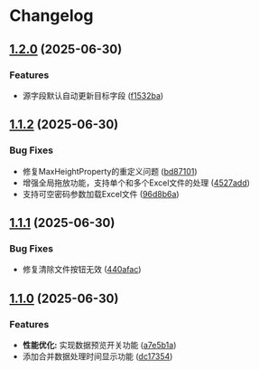 # Changelog

## [1.2.0](https://github.com/xihan123/ExcelMatcher/compare/v1.1.2...v1.2.0) (2025-06-30)


### Features

* 源字段默认自动更新目标字段 ([f1532ba](https://github.com/xihan123/ExcelMatcher/commit/f1532ba46fde2f606ede1e7384715318cbe1f471))

## [1.1.2](https://github.com/xihan123/ExcelMatcher/compare/v1.1.1...v1.1.2) (2025-06-30)


### Bug Fixes

* 修复MaxHeightProperty的重定义问题 ([bd87101](https://github.com/xihan123/ExcelMatcher/commit/bd87101df8e3b5373e857c3deeb970d2be7ac6ed))
* 增强全局拖放功能，支持单个和多个Excel文件的处理 ([4527add](https://github.com/xihan123/ExcelMatcher/commit/4527add71cb938a26c32b66491cd3810d0caec99))
* 支持可空密码参数加载Excel文件 ([96d8b6a](https://github.com/xihan123/ExcelMatcher/commit/96d8b6a6e746f9dfc50f5b90c4a4bae5279edaef))

## [1.1.1](https://github.com/xihan123/ExcelMatcher/compare/v1.1.0...v1.1.1) (2025-06-30)


### Bug Fixes

* 修复清除文件按钮无效 ([440afac](https://github.com/xihan123/ExcelMatcher/commit/440afac8a26bccbb724af42e198c264d233b90dc))

## [1.1.0](https://github.com/xihan123/ExcelMatcher/compare/v1.0.0...v1.1.0) (2025-06-30)


### Features

* **性能优化:** 实现数据预览开关功能 ([a7e5b1a](https://github.com/xihan123/ExcelMatcher/commit/a7e5b1a36483a1d4dedfba3ea01bc952c8288f13))
* 添加合并数据处理时间显示功能 ([dc17354](https://github.com/xihan123/ExcelMatcher/commit/dc17354d3b6fcb39dcf8e725b5ea7b8ef9ef82e9))
